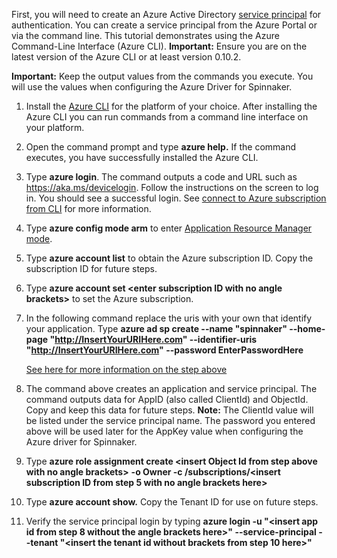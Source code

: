 First, you will need to create an Azure Active Directory [service principal](https://azure.microsoft.com/en-us/documentation/articles/active-directory-application-objects/) for authentication. You can create a service principal from the Azure Portal or via the command line. This tutorial demonstrates using the Azure Command-Line Interface (Azure CLI). **Important:**  Ensure you are on the latest version of the Azure CLI or at least version  0.10.2.

**Important:** Keep the output values from the commands you execute.  You will use the values when configuring the Azure Driver for Spinnaker.

1.  Install the [Azure CLI](https://azure.microsoft.com/en-us/documentation/articles/xplat-cli-install/) for the platform of your choice. After installing the Azure CLI you can run commands from a command line interface on your platform.

2.  Open the command prompt and type **azure help.** If the command executes, you have successfully installed the Azure CLI.

3.  Type **azure login**. The command outputs a code and URL such as <https://aka.ms/devicelogin>. Follow the instructions on the screen to log in. You should see a successful login. See [connect to Azure subscription from CLI](https://azure.microsoft.com/en-us/documentation/articles/xplat-cli-connect/) for more information.

4.  Type **azure config mode arm** to enter [Application Resource Manager mode](https://azure.microsoft.com/en-us/documentation/articles/azure-cli-arm-commands).

5.  Type **azure account list** to obtain the Azure subscription ID. Copy the subscription ID for future steps.

6.  Type **azure account set &lt;enter subscription ID with no angle brackets&gt;** to set the Azure subscription.

7. In the following command replace the uris with your own that identify your application.  Type **azure ad sp create --name "spinnaker" --home-page "http://InsertYourURIHere.com" --identifier-uris "http://InsertYourURIHere.com" --password EnterPasswordHere**

	[See here for more information on the step above](https://azure.microsoft.com/en-us/documentation/articles/resource-group-create-service-principal-portal/)

8.  The command above creates an application and service principal.  The command outputs data for  AppID (also called ClientId) and ObjectId. Copy and keep this data for future steps.  **Note:**  The ClientId value will be listed under the service principal name. The password you entered above will be used later for the AppKey value when configuring the Azure driver for Spinnaker.

9. Type **azure role assignment create &lt;insert Object Id from step above with no angle brackets&gt;** **-o Owner -c /subscriptions/&lt;insert subscription ID from step 5 with no angle brackets here&gt;**

10. Type **azure account show.** Copy the Tenant ID for use on future steps.

11. Verify the service principal login by typing **azure login -u "&lt;insert app id from step 8 without the angle brackets here&gt;" --service-principal --tenant "&lt;insert the tenant id without brackets from step 10 here&gt;"**

